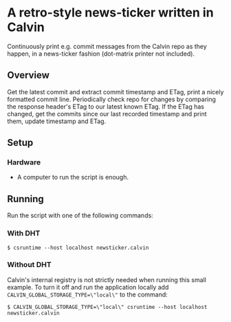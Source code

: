 # A retro-style news-ticker written in Calvin

Continuously print e.g. commit messages from the Calvin repo as they happen, in
a news-ticker fashion (dot-matrix printer not included).


## Overview

Get the latest commit and extract commit timestamp and ETag, print a nicely
formatted commit line. Periodically check repo for changes by comparing the
response header's ETag to our latest known ETag. If the ETag has changed, get
the commits since our last recorded timestamp and print them, update timestamp
and ETag.
 

## Setup

### Hardware

- A computer to run the script is enough.


## Running

Run the script with one of the following commands:

### With DHT

    $ csruntime --host localhost newsticker.calvin


### Without DHT

Calvin's internal registry is not strictly needed when running this small
example. To turn it off and run the application locally add
`CALVIN_GLOBAL_STORAGE_TYPE=\"local\"` to the command:

    $ CALVIN_GLOBAL_STORAGE_TYPE=\"local\" csruntime --host localhost newsticker.calvin
